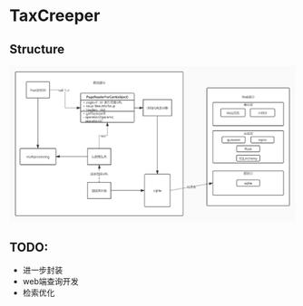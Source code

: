 # TaxCreeper
## Structure
![Structure](https://raw.githubusercontent.com/FloatingCat/TaxCreeper/main/Structure.jpg)
## TODO:
- 进一步封装
- web端查询开发
- 检索优化

